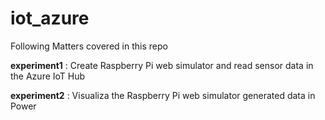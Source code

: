 # iot_azure
Following Matters covered in this repo

**experiment1** : Create Raspberry Pi web simulator and read sensor data in the Azure IoT Hub

**experiment2** : Visualiza the Raspberry Pi web simulator generated data in Power

